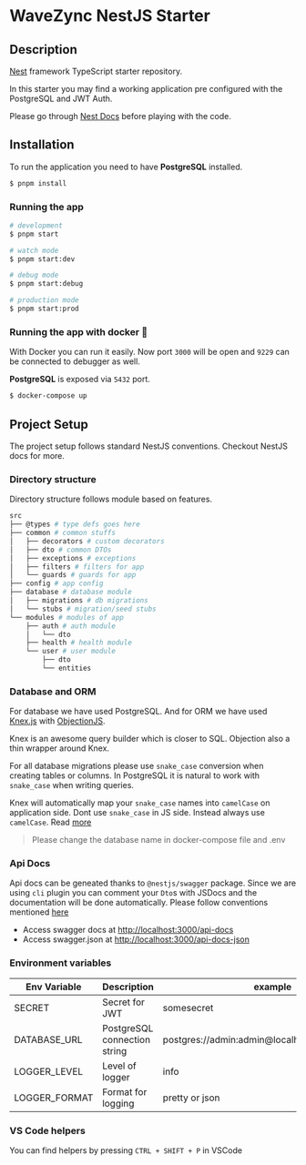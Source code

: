 # WaveZync NestJS Starter

## Description

[Nest](https://github.com/nestjs/nest) framework TypeScript starter repository.

In this starter you may find a working application pre configured with the PostgreSQL and JWT Auth.

Please go through [Nest Docs](https://docs.nestjs.com/) before playing with the code.

## Installation

To run the application you need to have **PostgreSQL** installed.

```bash
$ pnpm install
```

### Running the app

```bash
# development
$ pnpm start

# watch mode
$ pnpm start:dev

# debug mode
$ pnpm start:debug

# production mode
$ pnpm start:prod
```

### Running the app with docker :whale:

With Docker you can run it easily. Now port `3000` will be open and `9229` can be connected to debugger as well.

**PostgreSQL** is exposed via `5432` port.

```bash
$ docker-compose up
```

## Project Setup

The project setup follows standard NestJS conventions. Checkout NestJS docs for more.

### Directory structure

Directory structure follows module based on features.

```bash
src
├── @types # type defs goes here
├── common # common stuffs
│   ├── decorators # custom decorators
│   ├── dto # common DTOs
│   ├── exceptions # exceptions
│   ├── filters # filters for app
│   └── guards # guards for app
├── config # app config
├── database # database module
│   ├── migrations # db migrations
│   └── stubs # migration/seed stubs
└── modules # modules of app
    ├── auth # auth module
    │   └── dto
    ├── health # health module
    └── user # user module
        ├── dto
        └── entities
```

### Database and ORM

For database we have used PostgreSQL. And for ORM we have used [Knex.js](https://knexjs.org) with [ObjectionJS](https://vincit.github.io/objection.js).

Knex is an awesome query builder which is closer to SQL. Objection also a thin wrapper around Knex.

For all database migrations please use `snake_case` conversion when creating tables or columns.
In PostgreSQL it is natural to work with `snake_case` when writing queries.

Knex will automatically map your `snake_case` names into `camelCase` on application side. Dont use `snake_case` in JS side. Instead always use `camelCase`. Read [more](https://vincit.github.io/objection.js/recipes/snake-case-to-camel-case-conversion.html)

> Please change the database name in docker-compose file and .env

### Api Docs

Api docs can be geneated thanks to `@nestjs/swagger` package. Since we are using `cli` plugin you can comment your `Dto`s with JSDocs and the documentation will be done automatically. Please follow conventions mentioned [here](https://docs.nestjs.com/openapi/cli-plugin)

- Access swagger docs at <http://localhost:3000/api-docs>
- Access swagger.json at <http://localhost:3000/api-docs-json>

### Environment variables

| Env Variable  | Description                  | example                                         |
| ------------- | ---------------------------- | ----------------------------------------------- |
| SECRET        | Secret for JWT               | somesecret                                      |
| DATABASE_URL  | PostgreSQL connection string | postgres://admin:admin@localhost:5432/syetalabs |
| LOGGER_LEVEL  | Level of logger              | info                                            |
| LOGGER_FORMAT | Format for logging           | pretty or json                                  |

### VS Code helpers

You can find helpers by pressing `CTRL + SHIFT + P` in VSCode
